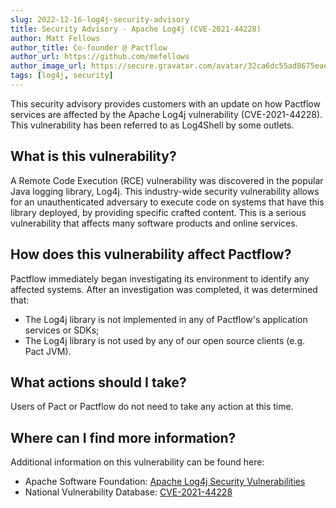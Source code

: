```yaml
---
slug: 2022-12-16-log4j-security-advisory
title: Security Advisory - Apache Log4j (CVE-2021-44228)
author: Matt Fellows
author_title: Co-founder @ Pactflow
author_url: https://github.com/mefellows
author_image_url: https://secure.gravatar.com/avatar/32ca6dc55ad8675eaea178f42926f608
tags: [log4j, security]
---
```


This security advisory provides customers with an update on how Pactflow services are affected by the Apache Log4j vulnerability (CVE-2021-44228). This vulnerability has been referred to as Log4Shell by some outlets.

## What is this vulnerability?

A Remote Code Execution (RCE) vulnerability was discovered in the popular Java logging library, Log4j. This industry-wide security vulnerability allows for an unauthenticated adversary to execute code on systems that have this library deployed, by providing specific crafted content. This is a serious vulnerability that affects many software products and online services.

## How does this vulnerability affect Pactflow?

Pactflow immediately began investigating its environment to identify any affected systems. After an investigation was completed, it was determined that:

- The Log4j library is not implemented in any of Pactflow's application services or SDKs;
- The Log4j library is not used by any of our open source clients (e.g. Pact JVM).

## What actions should I take?

Users of Pact or Pactflow do not need to take any action at this time.

## Where can I find more information?

Additional information on this vulnerability can be found here:

- Apache Software Foundation: [Apache Log4j Security Vulnerabilities](https://logging.apache.org/log4j/2.x/security.html)
- National Vulnerability Database: [CVE-2021-44228](https://nvd.nist.gov/vuln/detail/CVE-2021-44228)
